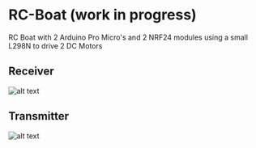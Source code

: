 # RC-Boat (work in progress)
RC Boat with 2 Arduino Pro Micro's and 2 NRF24 modules using a small L298N to drive 2 DC Motors

## Receiver

![alt text](https://github.com/leonvandenbeukel/RC-Boat/blob/master/Receiver.png)


## Transmitter

![alt text](https://github.com/leonvandenbeukel/RC-Boat/blob/master/Transmitter.png)
